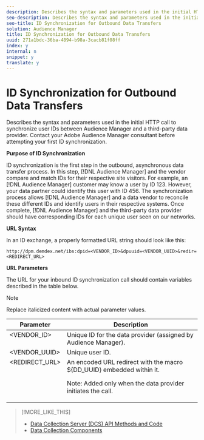 ```yaml
---
description: Describes the syntax and parameters used in the initial HTTP call to synchronize user IDs between Audience Manager and a third-party data provider. Contact your Adobe Audience Manager consultant before attempting your first ID synchronization.
seo-description: Describes the syntax and parameters used in the initial HTTP call to synchronize user IDs between Audience Manager and a third-party data provider. Contact your Adobe Audience Manager consultant before attempting your first ID synchronization.
seo-title: ID Synchronization for Outbound Data Transfers
solution: Audience Manager
title: ID Synchronization for Outbound Data Transfers
uuid: 271a1bdc-36ba-4894-b98a-3cacb81f08ff
index: y
internal: n
snippet: y
translate: y
---
```


# ID Synchronization for Outbound Data Transfers

Describes the syntax and parameters used in the initial HTTP call to synchronize user IDs between Audience Manager and a third-party data provider. Contact your Adobe Audience Manager consultant before attempting your first ID synchronization.



**Purpose of ID Synchronization** 


ID synchronization is the first step in the outbound, asynchronous data transfer process. In this step, [!DNL Audience Manager] and the vendor compare and match IDs for their respective site visitors. For example, an [!DNL Audience Manager] customer may know a user by ID 123. However, your data partner could identify this user with ID 456. The synchronization process allows [!DNL Audience Manager] and a data vendor to reconcile these different IDs and identify users in their respective systems. Once complete, [!DNL Audience Manager] and the third-party data provider should have corresponding IDs for each unique user seen on our networks. 


**URL Syntax** 


In an ID exchange, a properly formatted URL string should look like this: 
```
http://dpm.demdex.net/ibs:dpid=<VENDOR_ID>&dpuuid=<VENDOR_UUID>&redir=<REDIRECT_URL>
```



**URL Parameters** 


The URL for your inbound ID synchronization call should contain variables described in the table below. 
>[!NOTE]
>
>Replace italicized content with actual parameter values.





<table id="table_EB9F4246E2A34ABB8ED06EA458EB186F"> 
 <thead> 
  <tr> 
   <th colname="col1" class="entry"> Parameter </th> 
   <th colname="col2" class="entry"> Description </th> 
  </tr> 
 </thead>
 <tbody> 
  <tr valign="top"> 
   <td colname="col1"> <span class="codeph"> <span class="varname"> &lt;VENDOR_ID&gt;</span> </span> </td> 
   <td colname="col2">Unique ID for the data provider (assigned by <span class="keyword"> Audience Manager</span>). </td> 
  </tr> 
  <tr valign="top"> 
   <td colname="col1"> <span class="codeph"> <span class="varname"> &lt;VENDOR_UUID&gt;</span> </span> </td> 
   <td colname="col2"> Unique user ID. </td> 
  </tr> 
  <tr valign="top"> 
   <td colname="col1"> <span class="codeph"> <span class="varname"> &lt;REDIRECT_URL&gt;</span> </span> </td> 
   <td colname="col2">An encoded URL redirect with the macro <span class="codeph"> ${DD_UUID}</span> embedded within it. <p>Note:  Added only when the data provider initiates the call. </p> </td> 
  </tr> 
 </tbody> 
</table>

>[!MORE_LIKE_THIS]
>
>* [Data Collection Server (DCS) API Methods and Code](dcs-intro.md#concept_64E817EC9F2E4298BAFDCD5B1B3D03F0)
>* [Data Collection Components](components-data-collection.md#concept_66CFFEBF5E8B41ED94082D562A93506E)
